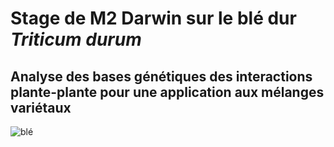 # Stage de M2 Darwin sur le blé dur *Triticum durum*
## Analyse des bases génétiques des interactions plante-plante pour une application aux mélanges variétaux
![blé](https://i0.wp.com/www.lediplomate.tn/wp-content/uploads/2017/05/ble-dur.jpg)

